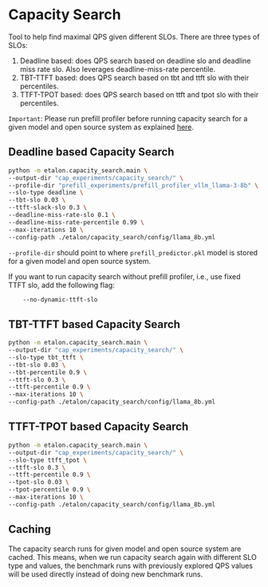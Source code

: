 # Capacity Search

Tool to help find maximal QPS given different SLOs. There are three types of SLOs:
1. Deadline based: does QPS search based on deadline slo and deadline miss rate slo. Also leverages deadline-miss-rate percentile.
2. TBT-TTFT based: does QPS search based on tbt and ttft slo with their percentiles.
3. TTFT-TPOT based: does QPS search based on ttft and tpot slo with their percentiles.

`Important`: Please run prefill profiler before running capacity search for a given model and open source system as explained [here](../../../README.md#run-prefill-profiler).

## Deadline based Capacity Search
```bash
python -m etalon.capacity_search.main \
--output-dir "cap_experiments/capacity_search/" \
--profile-dir "prefill_experiments/prefill_profiler_vllm_llama-3-8b" \
--slo-type deadline \
--tbt-slo 0.03 \
--ttft-slack-slo 0.3 \
--deadline-miss-rate-slo 0.1 \
--deadline-miss-rate-percentile 0.99 \
--max-iterations 10 \
--config-path ./etalon/capacity_search/config/llama_8b.yml
```
`--profile-dir` should point to where `prefill_predictor.pkl` model is stored for a given model and open source system.

If you want to run capacity search without prefill profiler, i.e., use fixed TTFT slo, add the following flag:
```bash
    --no-dynamic-ttft-slo
```

## TBT-TTFT based Capacity Search
```bash
python -m etalon.capacity_search.main \
--output-dir "cap_experiments/capacity_search/" \
--slo-type tbt_ttft \
--tbt-slo 0.03 \
--tbt-percentile 0.9 \
--ttft-slo 0.3 \
--ttft-percentile 0.9 \
--max-iterations 10 \
--config-path ./etalon/capacity_search/config/llama_8b.yml
```

## TTFT-TPOT based Capacity Search
```bash
python -m etalon.capacity_search.main \
--output-dir "cap_experiments/capacity_search/" \
--slo-type ttft_tpot \
--ttft-slo 0.3 \
--ttft-percentile 0.9 \
--tpot-slo 0.03 \
--tpot-percentile 0.9 \
--max-iterations 10 \
--config-path ./etalon/capacity_search/config/llama_8b.yml
```

## Caching
The capacity search runs for given model and open source system are cached. This means, when we run capacity search again with different SLO type and values, the benchmark runs with previously explored QPS values will be used directly instead of doing new benchmark runs.
